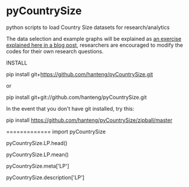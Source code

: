 pyCountrySize
=============

python scripts to load Country Size datasets for research/analytics

The data selection and example graphs will be explained as [an exercise explained here in a blog post](http://people.oii.ox.ac.uk/hanteng/to.be.determined), researchers are encouraged to modify the codes for their own research questions.


INSTALL

pip install git+https://github.com/hanteng/pyCountrySize.git

or

pip install git+git://github.com/hanteng/pyCountrySize.git


In the event that you don't have git installed, try this:

pip install https://github.com/hanteng/pyCountrySize/zipball/master


=============
import pyCountrySize

pyCountrySize.LP.head()

pyCountrySize.LP.mean()

pyCountrySize.meta['LP']

pyCountrySize.description['LP']

